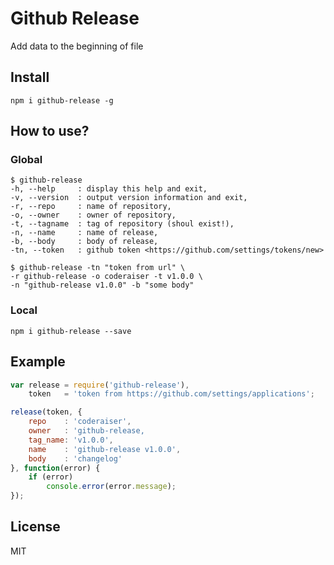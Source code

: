 # Github Release

Add data to the beginning of file

## Install

```
npm i github-release -g
```
## How to use?

### Global

```
$ github-release
-h, --help     : display this help and exit,
-v, --version  : output version information and exit,
-r, --repo     : name of repository,
-o, --owner    : owner of repository,
-t, --tagname  : tag of repository (shoul exist!),
-n, --name     : name of release,
-b, --body     : body of release,
-tn, --token   : github token <https://github.com/settings/tokens/new>

$ github-release -tn "token from url" \
-r github-release -o coderaiser -t v1.0.0 \
-n "github-release v1.0.0" -b "some body"
```

### Local

```
npm i github-release --save
```

## Example

```js
var release = require('github-release'),
    token   = 'token from https://github.com/settings/applications';

release(token, {
    repo    : 'coderaiser',
    owner   : 'github-release,
    tag_name: 'v1.0.0',
    name    : 'github-release v1.0.0',
    body    : 'changelog'
}, function(error) {
    if (error)
        console.error(error.message);
});
```

## License

MIT
